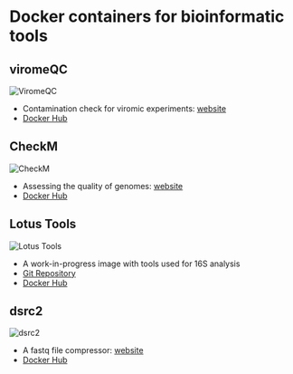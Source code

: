 # Docker containers for bioinformatic tools

## viromeQC

![ViromeQC](https://img.shields.io/docker/pulls/andreatelatin/viromeqc.svg)

 * Contamination check for viromic experiments: [website](https://bitbucket.org/CibioCM/viromeqc/src/default/)
 * [Docker Hub](https://hub.docker.com/r/andreatelatin/viromeqc)

## CheckM

![CheckM](https://img.shields.io/docker/pulls/andreatelatin/checkm.svg)

 * Assessing the quality of genomes: [website](http://sun.aei.polsl.pl/REFRESH/index.php?page=projects&project=dsrc&subpage=download)
 * [Docker Hub](https://hub.docker.com/r/andreatelatin/checkm)

## Lotus Tools

![Lotus Tools](https://img.shields.io/docker/pulls/andreatelatin/lotustools.svg)

 * A work-in-progress image with tools used for 16S analysis
 * [Git Repository](https://github.com/quadram-institute-bioscience/lotus-tools/)
 * [Docker Hub](https://hub.docker.com/r/andreatelatin/lotustools)
 

## dsrc2 

![dsrc2](https://img.shields.io/docker/pulls/andreatelatin/dsrc2.svg)

 * A fastq file compressor: [website](http://sun.aei.polsl.pl/REFRESH/index.php?page=projects&project=dsrc&subpage=download)
 * [Docker Hub](https://hub.docker.com/r/andreatelatin/dsrc2)
